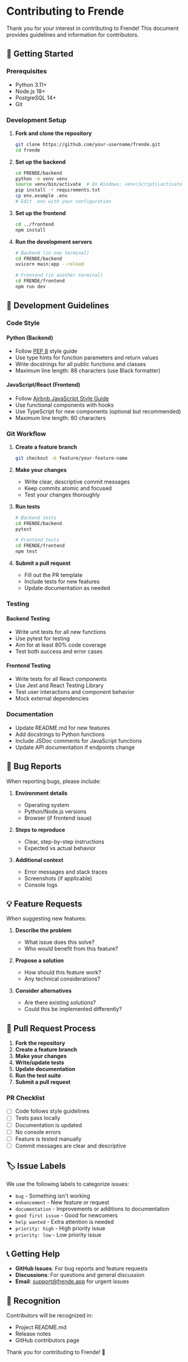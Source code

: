 # Contributing to Frende

Thank you for your interest in contributing to Frende! This document provides guidelines and information for contributors.

## 🚀 Getting Started

### Prerequisites
- Python 3.11+
- Node.js 18+
- PostgreSQL 14+
- Git

### Development Setup

1. **Fork and clone the repository**
   ```bash
   git clone https://github.com/your-username/frende.git
   cd frende
   ```

2. **Set up the backend**
   ```bash
   cd FRENDE/backend
   python -m venv venv
   source venv/bin/activate  # On Windows: venv\Scripts\activate
   pip install -r requirements.txt
   cp env.example .env
   # Edit .env with your configuration
   ```

3. **Set up the frontend**
   ```bash
   cd ../frontend
   npm install
   ```

4. **Run the development servers**
   ```bash
   # Backend (in one terminal)
   cd FRENDE/backend
   uvicorn main:app --reload
   
   # Frontend (in another terminal)
   cd FRENDE/frontend
   npm run dev
   ```

## 📝 Development Guidelines

### Code Style

#### Python (Backend)
- Follow [PEP 8](https://www.python.org/dev/peps/pep-0008/) style guide
- Use type hints for function parameters and return values
- Write docstrings for all public functions and classes
- Maximum line length: 88 characters (use Black formatter)

#### JavaScript/React (Frontend)
- Follow [Airbnb JavaScript Style Guide](https://github.com/airbnb/javascript)
- Use functional components with hooks
- Use TypeScript for new components (optional but recommended)
- Maximum line length: 80 characters

### Git Workflow

1. **Create a feature branch**
   ```bash
   git checkout -b feature/your-feature-name
   ```

2. **Make your changes**
   - Write clear, descriptive commit messages
   - Keep commits atomic and focused
   - Test your changes thoroughly

3. **Run tests**
   ```bash
   # Backend tests
   cd FRENDE/backend
   pytest
   
   # Frontend tests
   cd FRENDE/frontend
   npm test
   ```

4. **Submit a pull request**
   - Fill out the PR template
   - Include tests for new features
   - Update documentation as needed

### Testing

#### Backend Testing
- Write unit tests for all new functions
- Use pytest for testing
- Aim for at least 80% code coverage
- Test both success and error cases

#### Frontend Testing
- Write tests for all React components
- Use Jest and React Testing Library
- Test user interactions and component behavior
- Mock external dependencies

### Documentation

- Update README.md for new features
- Add docstrings to Python functions
- Include JSDoc comments for JavaScript functions
- Update API documentation if endpoints change

## 🐛 Bug Reports

When reporting bugs, please include:

1. **Environment details**
   - Operating system
   - Python/Node.js versions
   - Browser (if frontend issue)

2. **Steps to reproduce**
   - Clear, step-by-step instructions
   - Expected vs actual behavior

3. **Additional context**
   - Error messages and stack traces
   - Screenshots (if applicable)
   - Console logs

## 💡 Feature Requests

When suggesting new features:

1. **Describe the problem**
   - What issue does this solve?
   - Who would benefit from this feature?

2. **Propose a solution**
   - How should this feature work?
   - Any technical considerations?

3. **Consider alternatives**
   - Are there existing solutions?
   - Could this be implemented differently?

## 🔧 Pull Request Process

1. **Fork the repository**
2. **Create a feature branch**
3. **Make your changes**
4. **Write/update tests**
5. **Update documentation**
6. **Run the test suite**
7. **Submit a pull request**

### PR Checklist

- [ ] Code follows style guidelines
- [ ] Tests pass locally
- [ ] Documentation is updated
- [ ] No console errors
- [ ] Feature is tested manually
- [ ] Commit messages are clear and descriptive

## 🏷️ Issue Labels

We use the following labels to categorize issues:

- `bug` - Something isn't working
- `enhancement` - New feature or request
- `documentation` - Improvements or additions to documentation
- `good first issue` - Good for newcomers
- `help wanted` - Extra attention is needed
- `priority: high` - High priority issue
- `priority: low` - Low priority issue

## 📞 Getting Help

- **GitHub Issues**: For bug reports and feature requests
- **Discussions**: For questions and general discussion
- **Email**: support@frende.app for urgent issues

## 🎉 Recognition

Contributors will be recognized in:
- Project README.md
- Release notes
- GitHub contributors page

Thank you for contributing to Frende! 🚀 